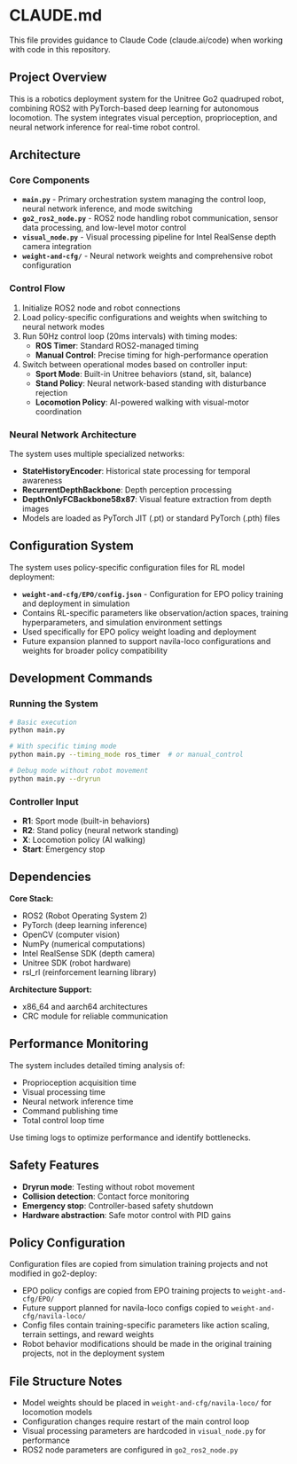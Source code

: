# CLAUDE.md

This file provides guidance to Claude Code (claude.ai/code) when working with code in this repository.

## Project Overview

This is a robotics deployment system for the Unitree Go2 quadruped robot, combining ROS2 with PyTorch-based deep learning for autonomous locomotion. The system integrates visual perception, proprioception, and neural network inference for real-time robot control.

## Architecture

### Core Components

- **`main.py`** - Primary orchestration system managing the control loop, neural network inference, and mode switching
- **`go2_ros2_node.py`** - ROS2 node handling robot communication, sensor data processing, and low-level motor control
- **`visual_node.py`** - Visual processing pipeline for Intel RealSense depth camera integration
- **`weight-and-cfg/`** - Neural network weights and comprehensive robot configuration

### Control Flow

1. Initialize ROS2 node and robot connections
2. Load policy-specific configurations and weights when switching to neural network modes
3. Run 50Hz control loop (20ms intervals) with timing modes:
   - **ROS Timer**: Standard ROS2-managed timing
   - **Manual Control**: Precise timing for high-performance operation
4. Switch between operational modes based on controller input:
   - **Sport Mode**: Built-in Unitree behaviors (stand, sit, balance)
   - **Stand Policy**: Neural network-based standing with disturbance rejection
   - **Locomotion Policy**: AI-powered walking with visual-motor coordination

### Neural Network Architecture

The system uses multiple specialized networks:
- **StateHistoryEncoder**: Historical state processing for temporal awareness
- **RecurrentDepthBackbone**: Depth perception processing
- **DepthOnlyFCBackbone58x87**: Visual feature extraction from depth images
- Models are loaded as PyTorch JIT (.pt) or standard PyTorch (.pth) files

## Configuration System

The system uses policy-specific configuration files for RL model deployment:
- **`weight-and-cfg/EPO/config.json`** - Configuration for EPO policy training and deployment in simulation
- Contains RL-specific parameters like observation/action spaces, training hyperparameters, and simulation environment settings
- Used specifically for EPO policy weight loading and deployment
- Future expansion planned to support navila-loco configurations and weights for broader policy compatibility

## Development Commands

### Running the System

```bash
# Basic execution
python main.py

# With specific timing mode
python main.py --timing_mode ros_timer  # or manual_control

# Debug mode without robot movement
python main.py --dryrun
```

### Controller Input

- **R1**: Sport mode (built-in behaviors)
- **R2**: Stand policy (neural network standing)
- **X**: Locomotion policy (AI walking)
- **Start**: Emergency stop

## Dependencies

**Core Stack:**
- ROS2 (Robot Operating System 2)
- PyTorch (deep learning inference)
- OpenCV (computer vision)
- NumPy (numerical computations)
- Intel RealSense SDK (depth camera)
- Unitree SDK (robot hardware)
- rsl_rl (reinforcement learning library)

**Architecture Support:**
- x86_64 and aarch64 architectures
- CRC module for reliable communication

## Performance Monitoring

The system includes detailed timing analysis of:
- Proprioception acquisition time
- Visual processing time  
- Neural network inference time
- Command publishing time
- Total control loop time

Use timing logs to optimize performance and identify bottlenecks.

## Safety Features

- **Dryrun mode**: Testing without robot movement
- **Collision detection**: Contact force monitoring
- **Emergency stop**: Controller-based safety shutdown
- **Hardware abstraction**: Safe motor control with PID gains

## Policy Configuration

Configuration files are copied from simulation training projects and not modified in go2-deploy:
- EPO policy configs are copied from EPO training projects to `weight-and-cfg/EPO/`
- Future support planned for navila-loco configs copied to `weight-and-cfg/navila-loco/`
- Config files contain training-specific parameters like action scaling, terrain settings, and reward weights
- Robot behavior modifications should be made in the original training projects, not in the deployment system

## File Structure Notes

- Model weights should be placed in `weight-and-cfg/navila-loco/` for locomotion models
- Configuration changes require restart of the main control loop
- Visual processing parameters are hardcoded in `visual_node.py` for performance
- ROS2 node parameters are configured in `go2_ros2_node.py`